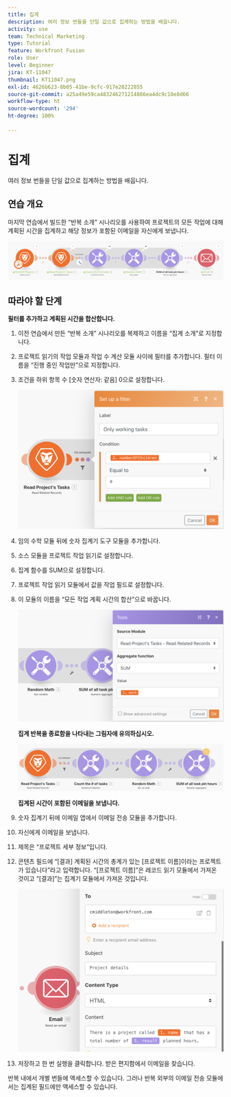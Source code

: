 ```yaml
---
title: 집계
description: 여러 정보 번들을 단일 값으로 집계하는 방법을 배웁니다.
activity: use
team: Technical Marketing
type: Tutorial
feature: Workfront Fusion
role: User
level: Beginner
jira: KT-11047
thumbnail: KT11047.png
exl-id: 4626b623-8b05-41be-9cfc-917e28222855
source-git-commit: a25a49e59ca483246271214886ea4dc9c10e8d66
workflow-type: ht
source-wordcount: '294'
ht-degree: 100%

---
```


# 집계

여러 정보 번들을 단일 값으로 집계하는 방법을 배웁니다.

## 연습 개요

마지막 연습에서 빌드한 “반복 소개” 시나리오를 사용하여 프로젝트의 모든 작업에 대해 계획된 시간을 집계하고 해당 정보가 포함된 이메일을 자신에게 보냅니다.

![집계 이미지 1](../12-exercises/assets/aggregation-walkthrough-1.png)

## 따라야 할 단계

**필터를 추가하고 계획된 시간을 합산합니다.**

1. 이전 연습에서 만든 “반복 소개” 시나리오를 복제하고 이름을 “집계 소개”로 지정합니다.
1. 프로젝트 읽기의 작업 모듈과 작업 수 계산 모듈 사이에 필터를 추가합니다. 필터 이름을 “진행 중인 작업만”으로 지정합니다.
1. 조건을 하위 항목 수 [숫자 연산자: 같음] 0으로 설정합니다.

   ![집계 이미지 2](../12-exercises/assets/aggregation-walkthrough-2.png)

1. 임의 수학 모듈 뒤에 숫자 집계기 도구 모듈을 추가합니다.
1. 소스 모듈을 프로젝트 작업 읽기로 설정합니다.
1. 집계 함수를 SUM으로 설정합니다.
1. 프로젝트 작업 읽기 모듈에서 값을 작업 필드로 설정합니다.
1. 이 모듈의 이름을 “모든 작업 계획 시간의 합산”으로 바꿉니다.

   ![집계 이미지 3](../12-exercises/assets/aggregation-walkthrough-3.png)

   **집계 반복을 종료함을 나타내는 그림자에 유의하십시오.**

   ![집계 이미지 4](../12-exercises/assets/aggregation-walkthrough-4.png)

   **집계된 시간이 포함된 이메일을 보냅니다.**

1. 숫자 집계기 뒤에 이메일 앱에서 이메일 전송 모듈을 추가합니다.
1. 자신에게 이메일을 보냅니다.
1. 제목은 “프로젝트 세부 정보”입니다.
1. 콘텐츠 필드에 “[결과] 계획된 시간의 총계가 있는 [프로젝트 이름]이라는 프로젝트가 있습니다”라고 입력합니다. “[프로젝트 이름]”은 레코드 읽기 모듈에서 가져온 것이고 “[결과]”는 집계기 모듈에서 가져온 것입니다.

   ![집계 이미지 5](../12-exercises/assets/aggregation-walkthrough-5.png)

1. 저장하고 한 번 실행을 클릭합니다. 받은 편지함에서 이메일을 찾습니다.

반복 내에서 개별 번들에 액세스할 수 있습니다. 그러나 반복 외부의 이메일 전송 모듈에서는 집계된 필드에만 액세스할 수 있습니다.
